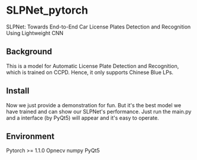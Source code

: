 # SLPNet_pytorch
SLPNet: Towards End-to-End Car License Plates Detection and Recognition Using Lightweight CNN

## Background
This is a model for Automatic License Plate Detection and Recognition, which is trained on CCPD. Hence, it only supports Chinese Blue LPs.

## Install
Now we just provide a demonstration for fun. But it's the best model we have trained and can show our SLPNet's performance.
Just run the main.py and a interface (by PyQt5) will appear and it's easy to operate.

## Environment
Pytorch >= 1.1.0
Opnecv
numpy
PyQt5

